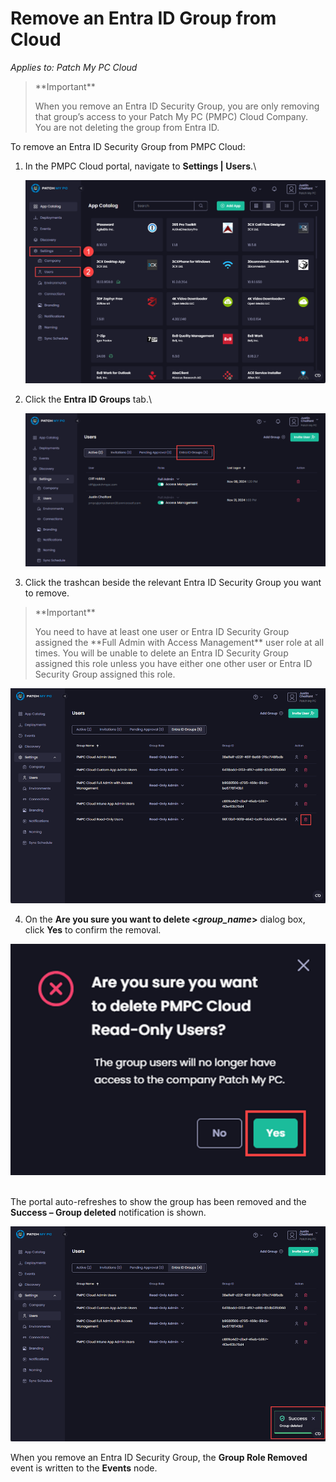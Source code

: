 # Remove an Entra ID Group from Cloud

_Applies to: Patch My PC Cloud_

<blockquote class="wp-block-quote">
<p>**Important**</p>
<p>When you remove an Entra ID Security Group, you are only removing that group’s access to your Patch My PC (PMPC) Cloud Company. You are not deleting the group from Entra ID.</p>
</blockquote>

To remove an Entra ID Security Group from PMPC Cloud:

1.  In the PMPC Cloud portal, navigate to **Settings | Users**.\


    ![Navigating to “Settings | Users”](/_images/image-(2234).png "Navigating to “Settings | Users”")


2.  Click the **Entra ID Groups** tab.\


    ![Clicking the “Entra ID Groups” tab](/_images/image-(2235).png "Clicking the “Entra ID Groups” tab")


3. Click the trashcan beside the relevant Entra ID Security Group you want to remove.

<blockquote class="wp-block-quote">
<p>**Important**</p>
<p>You need to have at least one user or Entra ID Security Group assigned the **Full Admin with Access Management** user role at all times. You will be unable to delete an Entra ID Security Group assigned this role unless you have either one other user or Entra ID Security Group assigned this role.</p>
</blockquote>

![Clicking the trashcan beside the relevant Entra group you want to delete](/_images/image-(2236).png "Clicking the trashcan beside the relevant Entra group you want to delete")

4. On the **Are you sure you want to delete <**_**group\_name**_**>** dialog box, click **Yes** to confirm the removal.

![](/_images/image-(2237).png "")

\
The portal auto-refreshes to show the group has been removed and the **Success – Group deleted** notification is shown.

![Portal auto-refreshing to show the group has been removed and the “Success – Group deleted” notification is shown](/_images/image-(2238).png "Portal auto-refreshing to show the group has been removed and the “Success – Group deleted” notification is shown")

When you remove an Entra ID Security Group, the **Group Role Removed** event is written to the **Events** node.